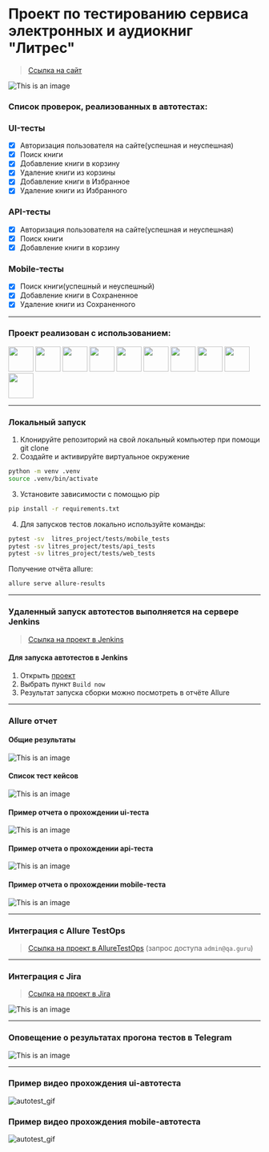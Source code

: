<h1> Проект по тестированию сервиса электронных и аудиокниг "Литрес"</h1>

> <a target="_blank" href="https://www.litres.ru">Ссылка на сайт</a>

![This is an image](design/image/main_page_litres.png)

<h3> Список проверок, реализованных в автотестах:</h3>

### UI-тесты
- [x] Авторизация пользователя на сайте(успешная и неуспешная)
- [x] Поиск книги
- [x] Добавление книги в корзину
- [x] Удаление книги из корзины
- [x] Добавление книги в Избранное
- [x] Удаление книги из Избранного

### API-тесты
- [x] Авторизация пользователя на сайте(успешная и неуспешная)
- [x] Поиск книги
- [x] Добавление книги в корзину

### Mobile-тесты
- [x] Поиск книги(успешный и неуспешный)
- [x] Добавление книги в Сохраненное
- [x] Удаление книги из Сохраненного

----
### Проект реализован с использованием:
<img src="design/icons/python-original.svg" width="50"> <img src="design/icons/pytest.png" width="50"> <img src="design/icons/intellij_pycharm.png" width="50"> <img src="design/icons/selene.png" width="50"> <img src="design/icons/selenoid.png" width="50"> <img src="design/icons/jenkins.png" width="50"> <img src="design/icons/allure_report.png" width="50"> <img src="design/icons/allure_testops.png" width="50"> <img src="design/icons/tg.png" width="50"> <img src="design/icons/jira.png" width="50">

----
### Локальный запуск
1. Клонируйте репозиторий на свой локальный компьютер при помощи git clone
2. Создайте и активируйте виртуальное окружение
  ```bash
  python -m venv .venv
  source .venv/bin/activate
  ```
3. Установите зависимости с помощью pip
  ```bash
  pip install -r requirements.txt
  ```
4. Для запусков тестов локально используйте команды:
  ```bash
  pytest -sv  litres_project/tests/mobile_tests
  pytest -sv litres_project/tests/api_tests
  pytest -sv litres_project/tests/web_tests
  ```

Получение отчёта allure:
```bash
allure serve allure-results
```

----
### Удаленный запуск автотестов выполняется на сервере Jenkins
> <a target="_blank" href="https://jenkins.autotests.cloud/job/diploma/">Ссылка на проект в Jenkins</a>

#### Для запуска автотестов в Jenkins

1. Открыть <a target="_blank" href="https://jenkins.autotests.cloud/job/diploma/">проект</a>
2. Выбрать пункт `Build now`
3. Результат запуска сборки можно посмотреть в отчёте Allure

----
### Allure отчет


#### Общие результаты

![This is an image](/Users/kglazova/Desktop/QA_auto_study/diploma/design/image/allure_report_glazova.png)
#### Список тест кейсов
![This is an image](design/image/allure_report.png)
#### Пример отчета о прохождении ui-теста
![This is an image](design/image/example_test_ui_allure.png)
#### Пример отчета о прохождении api-теста
![This is an image](design/image/example_test_api_allure.png)
#### Пример отчета о прохождении mobile-теста
![This is an image](design/image/example_test_mobile_allure.png)

----
### Интеграция с Allure TestOps
> <a target="_blank" href="https://allure.autotests.cloud/project/4083/dashboards">Ссылка на проект в AllureTestOps</a> (запрос доступа `admin@qa.guru`)

----
### Интеграция с Jira
> <a target="_blank" href="https://jira.autotests.cloud/browse/HOMEWORK-1128">Ссылка на проект в Jira</a>

![This is an image](design/image/jira_glazova.png)

----
### Оповещение о результатах прогона тестов в Telegram

![This is an image](design/image/tg_glazova.png)

----
### Пример видео прохождения ui-автотеста

![autotest_gif](design/image/allure_video.gif)

### Пример видео прохождения mobile-автотеста

![autotest_gif](design/image/mobile_at.gif)
